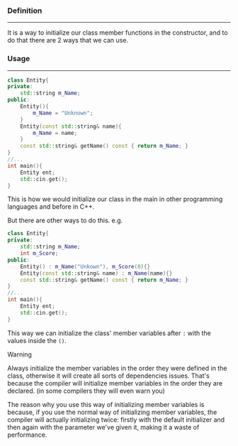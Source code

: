 ### Definition
---
It is a way to initialize our class member functions in the constructor, and to do that there are 2 ways that we can use.
### Usage
---
```cpp
class Entity{
private:
	std::string m_Name;
public:
	Entity(){
		m_Name = "Unknown";
	}
	Entity(const std::string& name){
		m_Name = name;
	}
	const std::string& getName() const { return m_Name; }
}
//...
int main(){
	Entity ent;
	std::cin.get();
}
```

This is how we would initialize our class in the main in other programming languages and before in C++. 

But there are other ways to do this.
e.g.

```cpp
class Entity{
private:
	std::string m_Name;
	int m_Score;
public:
	Entity() : m_Name("Unkown"), m_Score(0){}
	Entity(const std::string& name) : m_Name(name){}
	const std::string& getName() const { return m_Name; }
}
//...
int main(){
	Entity ent;
	std::cin.get();
}
```

This way we can initialize the class' member variables after `:` with the values inside the `()`.

>[!WARNING]
>Always initialize the member variables in the order they were defined in the class, otherwise it will create all sorts of dependencies issues. That's because the compiler will initialize member variables in the order they are declared. (in some compilers they will even warn you)

The reason why you use this way of initializing member variables is because, if you use the normal way of initializing member variables, the compiler will actually initializing twice: firstly with the default initializer and then again with the parameter we've given it, making it a waste of performance.